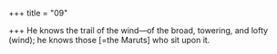 +++
title = "09"

+++
He knows the trail of the wind—of the broad, towering, and lofty  (wind);
he knows those [=the Maruts] who sit upon it.